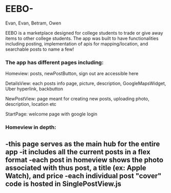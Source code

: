 # EEBO-
Evan, Evan, Betram, Owen

EEBO is a marketplace designed for college students to trade or give away items to other college students. 
The app was built to have functionalities including posting, implementation of apis for mapping/location, and searchable posts to name a few!

### The app has different pages including:

  Homeview: posts, newPostButton, sign out are accessible here
  
  DetailsView: each posts info page, picture, description, GoogleMapsWidget, Uber hyperlink, backbutton

  NewPostView: page meant for creating new posts, uploading photo, description, location etc

  StartPage: welcome page with google login
  
### Homeview in depth:
  -this page serves as the main hub for the entire app
  -it includes all the current posts in a flex format
  -each post in homeview shows the photo associated with thus post, a title (ex: Apple Watch), and price
  -each individual post "cover" code is hosted in SinglePostView.js
  -


